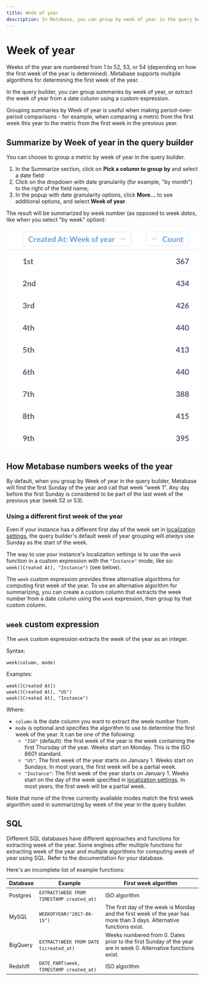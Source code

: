 ```yaml
---
title: Week of year
description: In Metabase, you can group by week of year in the query builder, or extract the week of year from a date column using a custom expression. Metabase supports multiple algorithms for determining the first week of the year.
---
```


# Week of year

Weeks of the year are numbered from 1 to 52, 53, or 54 (depending on how the first week of the year is determined). Metabase supports multiple algorithms for determining the first week of the year.

In the query builder, you can group summaries by week of year, or extract the week of year from a date column using a custom expression.

Grouping summaries by Week of year is useful when making period-over-period comparisons - for example, when comparing a metric from the first week this year to the metric from the first week in the previous year.

## Summarize by Week of year in the query builder

You can choose to group a metric by week of year in the query builder.

1. In the Summarize section, click on **Pick a column to group by** and select a date field:
2. Click on the dropdown with date granularity (for example, "by month") to the right of the field name;
3. In the popup with date granularity options, click **More...** to see additional options, and select **Week of year**.

The result will be summarized by week number (as opposed to week _dates_, like when you select "by week" option):

![Summarize by week of year](../../images/summarize-by-week-of-year.png)

## How Metabase numbers weeks of the year

By default, when you group by Week of year in the query builder, Metabase will find the first Sunday of the year and call that week “week 1”. Any day before the first Sunday is considered to be part of the last week of the previous year (week 52 or 53).


### Using a different first week of the year

Even if your instance has a different first day of the week set in [localization settings](../../../configuring-metabase/localization.md), the query builder's default week of year grouping will _always_ use Sunday as the start of the week.

The way to use your instance's localization settings is to use the `week` function in a custom expression with the `"Instance"` mode, like so: `week([Created At], "Instance")` (see below).

The `week` custom expression provides three alternative algorithms for computing first week of the year. To use an alternative algorithm for summarizing, you can create a custom column that extracts the week number from a date column using the `week` expression, then group by that custom column.

## `week` custom expression

The `week` custom expression extracts the week of the year as an integer.

Syntax:

```
week(column, mode)
```

Examples:

```
week([Created At])
week([Created At], "US")
week([Created At], "Instance")
```

Where:

- `column` is the date column you want to extract the week number from.
- `mode` is optional and specifies the algorithm to use to determine the first week of the year. It can be one of the following:
  - `"ISO"` (default): the first week of the year is the week containing the first Thursday of the year. Weeks start on Monday. This is the ISO 8601 standard.
  - `"US"`: The first week of the year starts on January 1. Weeks start on Sundays. In most years, the first week will be a partial week.
  - `"Instance"`: The first week of the year starts on January 1. Weeks start on the day of the week specified in [localization settings](../../../configuring-metabase/localization.md). In most years, the first week will be a partial week.

Note that none of the three currently available modes match the first week algorithm used in summarizing by week of the year in the query builder.

## SQL

Different SQL databases have different approaches and functions for extracting week of the year. Some engines offer multiple functions for extracting week of the year and multiple algorithms for computing week of year using SQL. Refer to the documentation for your database.

Here's an incomplete list of example functions:

| Database | Example                                   | First week algorithm                                                                                                  |
| -------- | ----------------------------------------- | --------------------------------------------------------------------------------------------------------------------- |
| Postgres | `EXTRACT(WEEK FROM TIMESTAMP created_at)` | ISO algorithm                                                                                                         |
| MySQL    | `WEEKOFYEAR("2017-06-15")`                | The first day of the week is Monday and the first week of the year has more than 3 days. Alternative functions exist. |
| BigQuery | `EXTRACT(WEEK FROM DATE ticreated_at)`    | Weeks numbered from 0. Dates prior to the first Sunday of the year are in week 0. Alternative functions exist.        |
| Redshift | `DATE_PART(week, TIMESTAMP created_at)`   | ISO algorithm                                                                                                         |
